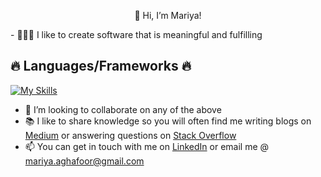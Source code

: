 <p style="text-align: center;">👋 Hi, I’m Mariya!</p> 
- 👩🏻‍💻 I like to create software  that is meaningful and fulfilling

## 🔥 Languages/Frameworks 🔥

 [![My Skills](https://skillicons.dev/icons?i=html,css,js,react,next,python,java,spring,nest,mysql&theme=dark)](https://skillicons.dev)

- 💞️ I’m looking to collaborate on any of the above
- 📚 I like to share knowledge so you will often find me writing blogs on [Medium](https://medium.com/@mariya.aghafoor) or answering questions on [Stack Overflow](https://stackoverflow.com/users/23063247/mariya)
- 📫 You can get in touch with me on [LinkedIn](https://www.linkedin.com/in/mariya-abdul-ghafoor/) or email me @ mariya.aghafoor@gmail.com

<!---
Mariya-ghafoor/Mariya-ghafoor is a ✨ special ✨ repository because its `README.md` (this file) appears on your GitHub profile.
You can click the Preview link to take a look at your changes.
--->

